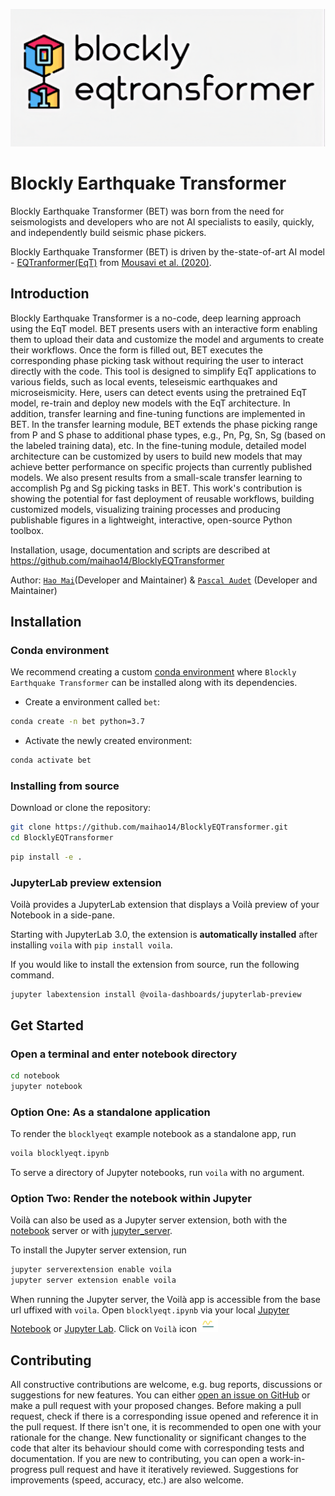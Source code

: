 ![](./docs/Images/logo_large.png)

# Blockly Earthquake Transformer
Blockly Earthquake Transformer (BET) was born from the need for seismologists and developers who are not AI specialists to easily, quickly, and independently build seismic phase pickers.

Blockly Earthquake Transformer (BET) is driven by the-state-of-art AI model - [EQTranformer(EqT)](https://github.com/smousavi05/EQTransformer) from [Mousavi et al. (2020)](https://www.nature.com/articles/s41467-020-17591-w.epdf?sharing_token=IiqAaF4NxwhUWGQLLLyTw9RgN0jAjWel9jnR3ZoTv0Nn-FaUKb3nu4lFkVXeZX_BCz5eMr5DkfCxQ3XASbeWwldzdU9oZF3d2MMG4cz6GWhVklzzzlL0QeMcf9kJJxA8wJAFfFCmtdlpQklDmGG7qRVjJxlCK-nusJjMFWE2oEk%3D).
## Introduction
Blockly Earthquake Transformer is a no-code, deep learning approach using the EqT model. BET presents users with an interactive form enabling them to upload their data and customize the model and arguments to create their workflows. Once the form is filled out, BET executes the corresponding phase picking task without requiring the user to interact directly with the code. This tool is designed to simplify EqT applications to various fields, such as local events, teleseismic earthquakes and microseismicity. Here, users can detect events using the pretrained EqT model, re-train and deploy new models with the EqT architecture. In addition, transfer learning and fine-tuning functions are implemented in BET. In the transfer learning module, BET extends the phase picking range from P and S phase to additional phase types, e.g., Pn, Pg, Sn, Sg (based on the labeled training data), etc. In the fine-tuning module, detailed model architecture can be customized by users to build new models that may achieve better performance on specific projects than currently published models. We also present results from a small-scale transfer learning to accomplish Pg and Sg picking tasks in BET. This work's contribution is showing the potential for fast deployment of reusable workflows, building customized models, visualizing training processes and producing publishable figures in a lightweight, interactive, open-source Python toolbox.

Installation, usage, documentation and scripts are described at
 https://github.com/maihao14/BlocklyEQTransformer

Author: [`Hao Mai`](https://www.uogeophysics.com/authors/mai/)(Developer and Maintainer)
 & [`Pascal Audet`](https://www.uogeophysics.com/authors/admin/) (Developer and Maintainer)

## Installation

### Conda environment

We recommend creating a custom
[conda environment](https://conda.io/docs/user-guide/tasks/manage-environments.html)
where `Blockly Earthquake Transformer` can be installed along with its dependencies.

- Create a environment called `bet`:

```bash
conda create -n bet python=3.7
```

- Activate the newly created environment:

```bash
conda activate bet
```


### Installing from source

Download or clone the repository:
```bash
git clone https://github.com/maihao14/BlocklyEQTransformer.git
cd BlocklyEQTransformer
```

```bash
pip install -e .
```

### JupyterLab preview extension

Voilà provides a JupyterLab extension that displays a Voilà preview of your Notebook in a side-pane.

Starting with JupyterLab 3.0, the extension is **automatically installed** after installing `voila`
with `pip install voila`.

If you would like to install the extension from source, run the following command.

```
jupyter labextension install @voila-dashboards/jupyterlab-preview
```

## Get Started
### Open a terminal and enter notebook directory
```bash
cd notebook
jupyter notebook
```

### Option One: As a standalone application

To render the `blocklyeqt` example notebook as a standalone app, run
```bash
voila blocklyeqt.ipynb
```
To serve a directory of Jupyter notebooks, run `voila` with no argument.

### Option Two: Render the notebook within Jupyter
Voilà can also be used as a Jupyter server extension, both with the
[notebook](https://github.com/jupyter/notebook) server or with
[jupyter_server](https://github.com/jupyter/jupyter_server).

To install the Jupyter server extension, run

```bash
jupyter serverextension enable voila
jupyter server extension enable voila
```

When running the Jupyter server, the Voilà app is accessible from the base url uffixed with `voila`. Open `blocklyeqt.ipynb` via your local [Jupyter Notebook](https://jupyter.org/) or [Jupyter Lab]((https://jupyter.org/)). Click on `Voilà` icon [<img src="./docs/Images/jupytericon.png" width="30"/>](jupytericon.png)


## Contributing

All constructive contributions are welcome, e.g. bug reports, discussions or suggestions for new features. You can either [open an issue on GitHub](https://github.com/maihao14/BlocklyEQTransformer/issues) or make a pull request with your proposed changes. Before making a pull request, check if there is a corresponding issue opened and reference it in the pull request. If there isn't one, it is recommended to open one with your rationale for the change. New functionality or significant changes to the code that alter its behaviour should come with corresponding tests and documentation. If you are new to contributing, you can open a work-in-progress pull request and have it iteratively reviewed. Suggestions for improvements (speed, accuracy, etc.) are also welcome.

